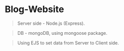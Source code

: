 # Blog-Website

> Server side - Node.js (Express).

> DB - mongoDB, using mongoose package.

> Using EJS to set data from Server to Client side.
